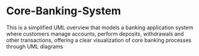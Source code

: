 # Core-Banking-System
This is a simplified UML overview that models a banking application system where customers manage accounts, perform deposits, withdrawals and other transactions, offering a clear visualization of core banking processes through UML diagrams 
